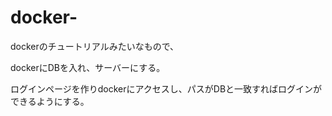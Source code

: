 # docker-


dockerのチュートリアルみたいなもので、


dockerにDBを入れ、サーバーにする。


ログインページを作りdockerにアクセスし、パスがDBと一致すればログインができるようにする。